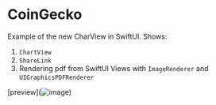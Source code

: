 # CoinGecko

Example of the new CharView in SwiftUI.  Shows:
1. `ChartView`
2. `ShareLink`
3. Rendering pdf from SwiftUI Views with `ImageRenderer` and `UIGraphicsPDFRenderer`

[preview](![image](./preview.gif "Preview"))
